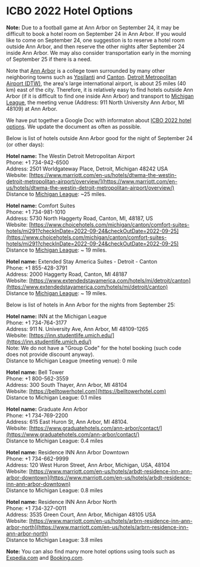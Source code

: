 # ICBO 2022 Hotel Options

**Note:** Due to a football game at Ann Arbor on September 24, it may be difficult to book a hotel room on
September 24 in Ann Arbor. If you would like to come on September 24, one suggestion is to reserve a hotel room outside Ann Arbor, and then reserve the other nights after September 24 inside Ann Arbor. We may also consider transportation early in the morning of September 25 if there is a need.  

Note that [Ann Arbor](https://en.wikipedia.org/wiki/Ann_Arbor,_Michigan) is a college town surrounded by many other neighboring towns such as [Ypsilanti](https://en.wikipedia.org/wiki/Ypsilanti,_Michigan) and [Canton](https://en.wikipedia.org/wiki/Canton,_Michigan). [Detroit Metropolitan Airport (DTW)](https://en.wikipedia.org/wiki/Detroit_Metropolitan_Airport), the area's large international airport, is about 25 miles (40 km) east of the city. Therefore, it is relatively easy to find hotels outside Ann Arbor (if it is difficult to find one inside Ann Arbor) and transport to [Michigan League](https://uunions.umich.edu/league/), the meeting venue (Address: 911 North University Ann Arbor, MI 48109) at Ann Arbor.  

We have put together a Google Doc with informaton about [ICBO 2022 hotel options](https://docs.google.com/document/d/1_set_ag3YpJvE7QBmcvEUX41IYTY-R7p/edit). We update the document as often as possible. 

Below is list of hotels outside Ann Arbor good for the night of September 24 (or other days): 

**Hotel name:** The Westin Detroit Metropolitan Airport   
Phone: +1 734-942-6500   
Address: 2501 Worldgateway Place, Detroit, Michigan 48242 USA   
Website: [https://www.marriott.com/en-us/hotels/dtwma-the-westin-detroit-metropolitan-airport/overview/](https://www.marriott.com/en-us/hotels/dtwma-the-westin-detroit-metropolitan-airport/overview/)   
Distance to [Michigan League](https://uunions.umich.edu/league/): ~25 miles.  

**Hotel name:** Comfort Suites   
Phone: +1 734-981-1010   
Address: 5730 North Haggerty Road, Canton, MI, 48187, US   
Website: [https://www.choicehotels.com/michigan/canton/comfort-suites-hotels/mi291?checkInDate=2022-09-24&checkOutDate=2022-09-25](https://www.choicehotels.com/michigan/canton/comfort-suites-hotels/mi291?checkInDate=2022-09-24&checkOutDate=2022-09-25)   
Distance to [Michigan League](https://uunions.umich.edu/league/): ~ 19 miles.  

**Hotel name:** Extended Stay America Suites - Detroit - Canton   
Phone: +1 855-428-3791   
Address: 2000 Haggerty Road, Canton, MI 48187   
Website: [https://www.extendedstayamerica.com/hotels/mi/detroit/canton](https://www.extendedstayamerica.com/hotels/mi/detroit/canton)   
Distance to [Michigan League](https://uunions.umich.edu/league/): ~ 19 miles.  

     
Below is list of hotels in Ann Arbor for the nights from September 25: 

**Hotel name:** INN at the Michigan League  
Phone: +1 734-764-3177   
Address: 911 N. University Ave, Ann Arbor, MI 48109-1265   
Website: [https://inn.studentlife.umich.edu/](https://inn.studentlife.umich.edu/)   
Note: We do not have a "Group Code" for the hotel booking (such code does not provide discount anyway).   
Distance to Michigan League (meeting venue): 0 mile   

**Hotel name:** Bell Tower   
Phone: +1 800-562-3559   
Address: 300 South Thayer, Ann Arbor, MI 48104   
Website: [https://belltowerhotel.com](https://belltowerhotel.com)   
Distance to Michigan League: 0.1 miles   

**Hotel name:** Graduate Ann Arbor   
Phone: +1 734-769-2200   
Address: 615 East Huron St, Ann Arbor, MI 48104.   
Website: [https://www.graduatehotels.com/ann-arbor/contact/](https://www.graduatehotels.com/ann-arbor/contact/)   
Distance to Michigan League: 0.4 miles   

**Hotel name:** Residence INN Ann Arbor Downtown   
Phone: +1 734-662-9999   
Address: 120 West Huron Street, Ann Arbor, Michigan, USA, 48104   
Website: [https://www.marriott.com/en-us/hotels/arbdt-residence-inn-ann-arbor-downtown](https://www.marriott.com/en-us/hotels/arbdt-residence-inn-ann-arbor-downtown)   
Distance to Michigan League: 0.8 miles   

**Hotel name:** Residence INN Ann Arbor North   
Phone: +1 734-327-0011   
Address: 3535 Green Court, Ann Arbor, Michigan 48105 USA   
Website: [https://www.marriott.com/en-us/hotels/arbrn-residence-inn-ann-arbor-north](https://www.marriott.com/en-us/hotels/arbrn-residence-inn-ann-arbor-north)   
Distance to Michigan League: 3.8 miles   

**Note:** You can also find many more hotel options using tools such as [Expedia.com](https://www.expedia.com/) and [Booking.com](https://www.booking.com/). 
